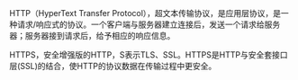 HTTP（HyperText Transfer Protocol），超文本传输协议，是应用层协议，是一种请求/响应式的协议。一个客户端与服务器建立连接后，发送一个请求给服务器；服务器接到请求后，给予相应的响应信息。

HTTPS，安全增强版的HTTP，S表示TLS、SSL。HTTPS是HTTP与安全套接口层(SSL)的结合，使HTTP的协议数据在传输过程中更安全。